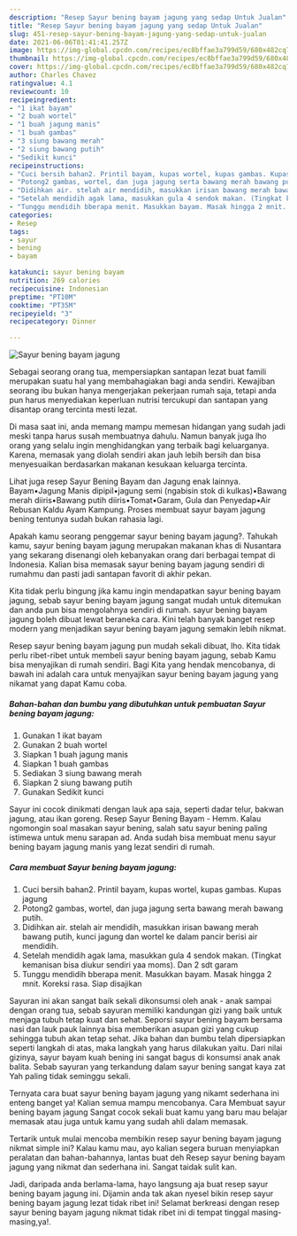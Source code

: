 ```yaml
---
description: "Resep Sayur bening bayam jagung yang sedap Untuk Jualan"
title: "Resep Sayur bening bayam jagung yang sedap Untuk Jualan"
slug: 451-resep-sayur-bening-bayam-jagung-yang-sedap-untuk-jualan
date: 2021-06-06T01:41:41.257Z
image: https://img-global.cpcdn.com/recipes/ec8bffae3a799d59/680x482cq70/sayur-bening-bayam-jagung-foto-resep-utama.jpg
thumbnail: https://img-global.cpcdn.com/recipes/ec8bffae3a799d59/680x482cq70/sayur-bening-bayam-jagung-foto-resep-utama.jpg
cover: https://img-global.cpcdn.com/recipes/ec8bffae3a799d59/680x482cq70/sayur-bening-bayam-jagung-foto-resep-utama.jpg
author: Charles Chavez
ratingvalue: 4.1
reviewcount: 10
recipeingredient:
- "1 ikat bayam"
- "2 buah wortel"
- "1 buah jagung manis"
- "1 buah gambas"
- "3 siung bawang merah"
- "2 siung bawang putih"
- "Sedikit kunci"
recipeinstructions:
- "Cuci bersih bahan2. Printil bayam, kupas wortel, kupas gambas. Kupas jagung"
- "Potong2 gambas, wortel, dan juga jagung serta bawang merah bawang putih."
- "Didihkan air. stelah air mendidih, masukkan irisan bawang merah bawang putih, kunci jagung dan wortel ke dalam pancir berisi air mendidih."
- "Setelah mendidih agak lama, masukkan gula 4 sendok makan. (Tingkat kemanisan bisa diukur sendiri yaa moms). Dan 2 sdt garam"
- "Tunggu mendidih bberapa menit. Masukkan bayam. Masak hingga 2 mnit. Koreksi rasa. Siap disajikan"
categories:
- Resep
tags:
- sayur
- bening
- bayam

katakunci: sayur bening bayam 
nutrition: 269 calories
recipecuisine: Indonesian
preptime: "PT10M"
cooktime: "PT35M"
recipeyield: "3"
recipecategory: Dinner

---
```



![Sayur bening bayam jagung](https://img-global.cpcdn.com/recipes/ec8bffae3a799d59/680x482cq70/sayur-bening-bayam-jagung-foto-resep-utama.jpg)

Sebagai seorang orang tua, mempersiapkan santapan lezat buat famili merupakan suatu hal yang membahagiakan bagi anda sendiri. Kewajiban seorang ibu bukan hanya mengerjakan pekerjaan rumah saja, tetapi anda pun harus menyediakan keperluan nutrisi tercukupi dan santapan yang disantap orang tercinta mesti lezat.

Di masa  saat ini, anda memang mampu memesan hidangan yang sudah jadi meski tanpa harus susah membuatnya dahulu. Namun banyak juga lho orang yang selalu ingin menghidangkan yang terbaik bagi keluarganya. Karena, memasak yang diolah sendiri akan jauh lebih bersih dan bisa menyesuaikan berdasarkan makanan kesukaan keluarga tercinta. 

Lihat juga resep Sayur Bening Bayam dan Jagung enak lainnya. Bayam•Jagung Manis dipipil•jagung semi (ngabisin stok di kulkas)•Bawang merah diiris•Bawang putih diiris•Tomat•Garam, Gula dan Penyedap•Air Rebusan Kaldu Ayam Kampung. Proses membuat sayur bayam jagung bening tentunya sudah bukan rahasia lagi.

Apakah kamu seorang penggemar sayur bening bayam jagung?. Tahukah kamu, sayur bening bayam jagung merupakan makanan khas di Nusantara yang sekarang disenangi oleh kebanyakan orang dari berbagai tempat di Indonesia. Kalian bisa memasak sayur bening bayam jagung sendiri di rumahmu dan pasti jadi santapan favorit di akhir pekan.

Kita tidak perlu bingung jika kamu ingin mendapatkan sayur bening bayam jagung, sebab sayur bening bayam jagung sangat mudah untuk ditemukan dan anda pun bisa mengolahnya sendiri di rumah. sayur bening bayam jagung boleh dibuat lewat beraneka cara. Kini telah banyak banget resep modern yang menjadikan sayur bening bayam jagung semakin lebih nikmat.

Resep sayur bening bayam jagung pun mudah sekali dibuat, lho. Kita tidak perlu ribet-ribet untuk membeli sayur bening bayam jagung, sebab Kamu bisa menyajikan di rumah sendiri. Bagi Kita yang hendak mencobanya, di bawah ini adalah cara untuk menyajikan sayur bening bayam jagung yang nikamat yang dapat Kamu coba.

<!--inarticleads1-->

##### Bahan-bahan dan bumbu yang dibutuhkan untuk pembuatan Sayur bening bayam jagung:

1. Gunakan 1 ikat bayam
1. Gunakan 2 buah wortel
1. Siapkan 1 buah jagung manis
1. Siapkan 1 buah gambas
1. Sediakan 3 siung bawang merah
1. Siapkan 2 siung bawang putih
1. Gunakan Sedikit kunci


Sayur ini cocok dinikmati dengan lauk apa saja, seperti dadar telur, bakwan jagung, atau ikan goreng. Resep Sayur Bening Bayam - Hemm. Kalau ngomongin soal masakan sayur bening, salah satu sayur bening paling istimewa untuk menu sarapan ad. Anda sudah bisa membuat menu sayur bening bayam jagung manis yang lezat sendiri di rumah. 

<!--inarticleads2-->

##### Cara membuat Sayur bening bayam jagung:

1. Cuci bersih bahan2. Printil bayam, kupas wortel, kupas gambas. Kupas jagung
1. Potong2 gambas, wortel, dan juga jagung serta bawang merah bawang putih.
1. Didihkan air. stelah air mendidih, masukkan irisan bawang merah bawang putih, kunci jagung dan wortel ke dalam pancir berisi air mendidih.
1. Setelah mendidih agak lama, masukkan gula 4 sendok makan. (Tingkat kemanisan bisa diukur sendiri yaa moms). Dan 2 sdt garam
1. Tunggu mendidih bberapa menit. Masukkan bayam. Masak hingga 2 mnit. Koreksi rasa. Siap disajikan


Sayuran ini akan sangat baik sekali dikonsumsi oleh anak - anak sampai dengan orang tua, sebab sayuran memiliki kandungan gizi yang baik untuk menjaga tubuh tetap kuat dan sehat. Seporsi sayur bening bayam bersama nasi dan lauk pauk lainnya bisa memberikan asupan gizi yang cukup sehingga tubuh akan tetap sehat. Jika bahan dan bumbu telah dipersiapkan seperti langkah di atas, maka langkah yang harus dilakukan yaitu. Dari nilai gizinya, sayur bayam kuah bening ini sangat bagus di konsumsi anak anak balita. Sebab sayuran yang terkandung dalam sayur bening sangat kaya zat Yah paling tidak seminggu sekali. 

Ternyata cara buat sayur bening bayam jagung yang nikamt sederhana ini enteng banget ya! Kalian semua mampu mencobanya. Cara Membuat sayur bening bayam jagung Sangat cocok sekali buat kamu yang baru mau belajar memasak atau juga untuk kamu yang sudah ahli dalam memasak.

Tertarik untuk mulai mencoba membikin resep sayur bening bayam jagung nikmat simple ini? Kalau kamu mau, ayo kalian segera buruan menyiapkan peralatan dan bahan-bahannya, lantas buat deh Resep sayur bening bayam jagung yang nikmat dan sederhana ini. Sangat taidak sulit kan. 

Jadi, daripada anda berlama-lama, hayo langsung aja buat resep sayur bening bayam jagung ini. Dijamin anda tak akan nyesel bikin resep sayur bening bayam jagung lezat tidak ribet ini! Selamat berkreasi dengan resep sayur bening bayam jagung nikmat tidak ribet ini di tempat tinggal masing-masing,ya!.


